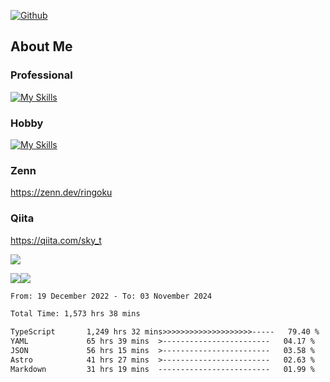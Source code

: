 [![Github](https://img.shields.io/github/followers/skyt-a?label=Follow&style=social)](https://github.com/skyt-a)

## About Me
### Professional
[![My Skills](https://skillicons.dev/icons?i=react,ts,js,nodejs,java,graphql,firebase,githubactions&theme=light)](https://skillicons.dev)
### Hobby
[![My Skills](https://skillicons.dev/icons?i=unity,rust,py&theme=light)](https://skillicons.dev)

### Zenn
https://zenn.dev/ringoku
### Qiita
https://qiita.com/sky_t


![](https://github-profile-summary-cards.vercel.app/api/cards/profile-details?username=skyt-a&theme=default)

![](https://github-profile-summary-cards.vercel.app/api/cards/repos-per-language?username=skyt-a&theme=default)![](https://github-profile-summary-cards.vercel.app/api/cards/stats?username=RinGoku&theme=default)

<!--START_SECTION:waka-->

```txt
From: 19 December 2022 - To: 03 November 2024

Total Time: 1,573 hrs 38 mins

TypeScript       1,249 hrs 32 mins>>>>>>>>>>>>>>>>>>>>-----   79.40 %
YAML             65 hrs 39 mins  >------------------------   04.17 %
JSON             56 hrs 15 mins  >------------------------   03.58 %
Astro            41 hrs 27 mins  >------------------------   02.63 %
Markdown         31 hrs 19 mins  -------------------------   01.99 %
```

<!--END_SECTION:waka-->
